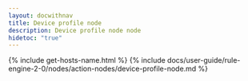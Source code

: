 ```yaml
---
layout: docwithnav
title: Device profile node
description: Device profile node node
hidetoc: "true"
---
```


{% include get-hosts-name.html %}
{% include docs/user-guide/rule-engine-2-0/nodes/action-nodes/device-profile-node.md %}
